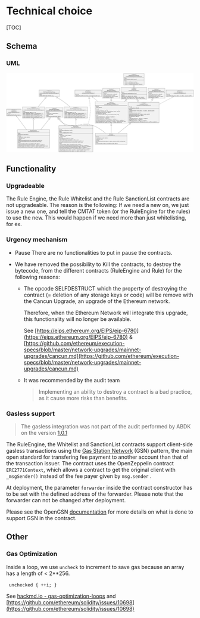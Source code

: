 # Technical choice

[TOC]

## Schema

### UML

![uml](../schema/classDiagram.svg)



## Functionality

### Upgradeable

The Rule Engine, the Rule Whitelist and the Rule SanctionList contracts are not upgradeable. The reason is the following:
If we need a new on, we just issue a new one, and tell the CMTAT token (or the RuleEngine for the rules) to use the new. This would happen if we need more than just whitelisting, for ex.

### Urgency mechanism
* Pause
  There are no functionalities to put in pause the contracts.

* We have removed the possibility to Kill the contracts,  to destroy the bytecode, from
  the different contracts (RuleEngine and Rule)  for the following reasons:

  * The opcode SELFDESTRUCT which the property of destroying the contract (= deletion of any storage keys or code) will be remove with the Cancun Upgrade, an upgrade of the Ethereum network.

    Therefore, when the Ethereum Network will integrate this upgrade, this functionality will no longer be available.

    See [https://eips.ethereum.org/EIPS/eip-6780](https://eips.ethereum.org/EIPS/eip-6780) & [https://github.com/ethereum/execution-specs/blob/master/network-upgrades/mainnet-upgrades/cancun.md](https://github.com/ethereum/execution-specs/blob/master/network-upgrades/mainnet-upgrades/cancun.md)

  * It was recommended by the audit team

    > Implementing an ability to destroy a contract is a bad practice, as it cause more risks than benefits.


### Gasless support

> The gasless integration was not part of the audit performed by ABDK on the version [1.0.1](https://github.com/CMTA/RuleEngine/releases/tag/1.0.1)

The RuleEngine, the Whitelist and SanctionList contracts support client-side gasless transactions using the [Gas Station Network](https://docs.opengsn.org/#the-problem) (GSN) pattern, the main open standard for transfering fee payment to another account than that of the transaction issuer. The contract uses the OpenZeppelin contract `ERC2771Context`, which allows a contract to get the original client with `_msgSender()` instead of the fee payer given by `msg.sender` .

At deployment, the parameter  `forwarder` inside the contract constructor has to be set  with the defined address of the forwarder. Please note that the forwarder can not be changed after deployment.

Please see the OpenGSN [documentation](https://docs.opengsn.org/contracts/#receiving-a-relayed-call) for more details on what is done to support GSN in the contract.

## Other

### Gas Optimization

Inside a loop, we use `uncheck` to increment to save gas because an array has a length of < 2\**256.
```
 unchecked { ++i; }
```
See [hackmd.io - gas-optimization-loops](https://hackmd.io/@totomanov/gas-optimization-loops) and [https://github.com/ethereum/solidity/issues/10698](https://github.com/ethereum/solidity/issues/10698)
